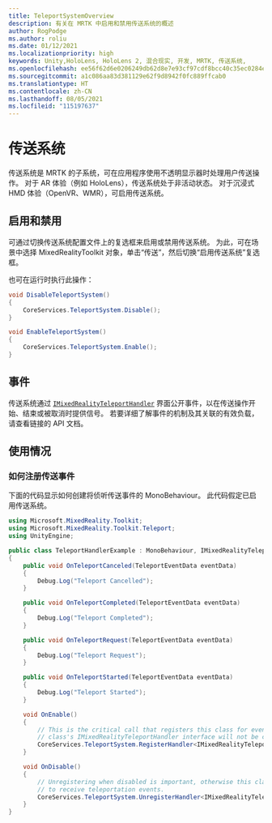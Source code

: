```yaml
---
title: TeleportSystemOverview
description: 有关在 MRTK 中启用和禁用传送系统的概述
author: RogPodge
ms.author: roliu
ms.date: 01/12/2021
ms.localizationpriority: high
keywords: Unity,HoloLens, HoloLens 2, 混合现实, 开发, MRTK, 传送系统,
ms.openlocfilehash: ee56f62d6e0206249db62d8e7e93cf97cdf8bcc40c35ec0284ebae319870f8ee
ms.sourcegitcommit: a1c086aa83d381129e62f9d8942f0fc889ffcab0
ms.translationtype: HT
ms.contentlocale: zh-CN
ms.lasthandoff: 08/05/2021
ms.locfileid: "115197637"
---
```

# <a name="teleport-system"></a>传送系统

传送系统是 MRTK 的子系统，可在应用程序使用不透明显示器时处理用户传送操作。 对于 AR 体验（例如 HoloLens），传送系统处于非活动状态。 对于沉浸式 HMD 体验（OpenVR、WMR），可启用传送系统。

## <a name="enabling-and-disabling"></a>启用和禁用

可通过切换传送系统配置文件上的复选框来启用或禁用传送系统。
为此，可在场景中选择 MixedRealityToolkit 对象，单击“传送”，然后切换“启用传送系统”复选框。

也可在运行时执行此操作：

```c#
void DisableTeleportSystem()
{
    CoreServices.TeleportSystem.Disable();
}

void EnableTeleportSystem()
{
    CoreServices.TeleportSystem.Enable();
}
```

## <a name="events"></a>事件

传送系统通过 [`IMixedRealityTeleportHandler`](xref:Microsoft.MixedReality.Toolkit.Teleport.IMixedRealityTeleportHandler) 界面公开事件，以在传送操作开始、结束或被取消时提供信号。
若要详细了解事件的机制及其关联的有效负载，请查看链接的 API 文档。

## <a name="usage"></a>使用情况

### <a name="how-to-register-for-teleportation-events"></a>如何注册传送事件

下面的代码显示如何创建将侦听传送事件的 MonoBehaviour。 此代码假定已启用传送系统。

```c#
using Microsoft.MixedReality.Toolkit;
using Microsoft.MixedReality.Toolkit.Teleport;
using UnityEngine;

public class TeleportHandlerExample : MonoBehaviour, IMixedRealityTeleportHandler
{
    public void OnTeleportCanceled(TeleportEventData eventData)
    {
        Debug.Log("Teleport Cancelled");
    }

    public void OnTeleportCompleted(TeleportEventData eventData)
    {
        Debug.Log("Teleport Completed");
    }

    public void OnTeleportRequest(TeleportEventData eventData)
    {
        Debug.Log("Teleport Request");
    }

    public void OnTeleportStarted(TeleportEventData eventData)
    {
        Debug.Log("Teleport Started");
    }

    void OnEnable()
    {
        // This is the critical call that registers this class for events. Without this
        // class's IMixedRealityTeleportHandler interface will not be called.
        CoreServices.TeleportSystem.RegisterHandler<IMixedRealityTeleportHandler>(this);
    }

    void OnDisable()
    {
        // Unregistering when disabled is important, otherwise this class will continue
        // to receive teleportation events.
        CoreServices.TeleportSystem.UnregisterHandler<IMixedRealityTeleportHandler>(this);
    }
}
```
